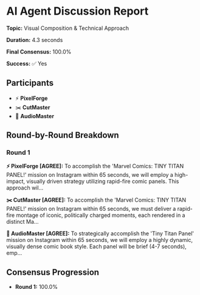 # AI Agent Discussion Report

**Topic:** Visual Composition & Technical Approach

**Duration:** 4.3 seconds

**Final Consensus:** 100.0%

**Success:** ✅ Yes

## Participants

- ⚡ **PixelForge**
- ✂️ **CutMaster**
- 🎵 **AudioMaster**

## Round-by-Round Breakdown

### Round 1

**⚡ PixelForge [AGREE]:** To accomplish the 'Marvel Comics: TINY TITAN PANEL!' mission on Instagram within 65 seconds, we will employ a high-impact, visually driven strategy utilizing rapid-fire comic panels. This approach wil...

**✂️ CutMaster [AGREE]:** To accomplish the 'Marvel Comics: TINY TITAN PANEL!' mission on Instagram within 65 seconds, we must deliver a rapid-fire montage of iconic, politically charged moments, each rendered in a distinct Ma...

**🎵 AudioMaster [AGREE]:** To strategically accomplish the 'Tiny Titan Panel' mission on Instagram within 65 seconds, we will employ a highly dynamic, visually dense comic book style. Each panel will be brief (4-7 seconds), emp...

## Consensus Progression

- **Round 1:** 100.0%
